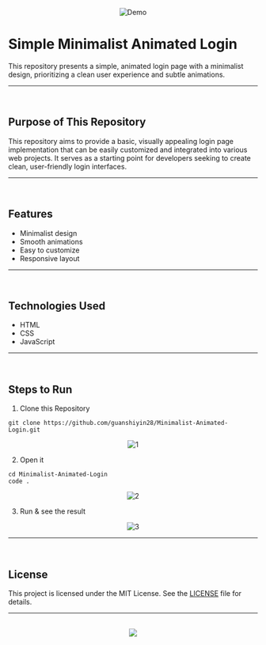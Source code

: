 <div align="center">
  
![Demo](https://github.com/user-attachments/assets/30860d53-43ab-48c0-b343-24c1285feabf)
</div>

# Simple Minimalist Animated Login

This repository presents a simple, animated login page with a minimalist design, prioritizing a clean user experience and subtle animations.

<hr><br>

## Purpose of This Repository

This repository aims to provide a basic, visually appealing login page implementation that can be easily customized and integrated into various web projects. It serves as a starting point for developers seeking to create clean, user-friendly login interfaces.

<hr><br>

## Features

- Minimalist design
- Smooth animations
- Easy to customize
- Responsive layout

<hr><br>

## Technologies Used

- HTML
- CSS
- JavaScript

<hr><br>

## Steps to Run

1. Clone this Repository

```
git clone https://github.com/guanshiyin28/Minimalist-Animated-Login.git
```

<div align="center">

![1](https://github.com/user-attachments/assets/fdbdcc5f-b6aa-4f23-bde0-78b56dd5c9c8)

</div>

2. Open it

```
cd Minimalist-Animated-Login
code .
```

<div align="center">
  
![2](https://github.com/user-attachments/assets/03ee4ca3-80be-4178-a3cc-0adefb3fc233)
</div>

3. Run & see the result

<div align="center">
  
![3](https://github.com/user-attachments/assets/30860d53-43ab-48c0-b343-24c1285feabf)
</div>

<hr><br>

## License

This project is licensed under the MIT License. See the [LICENSE](LICENSE) file for details.

<hr><br>

<div align="center">
  <a href="https://www.instagram.com/guanshiyin_/">
     <img src="https://capsule-render.vercel.app/api?type=waving&height=200&color=20:72aae3,100:cadbf5&section=footer&reversal=false&textBg=false&fontAlignY=50&descAlign=48&descAlignY=59"/>
  </a>
</div>
